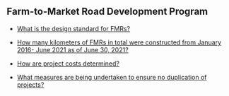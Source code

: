 ## Farm-to-Market Road Development Program


 - [What is the design standard for FMRs?](/farm-to-market-road-development-program/what-is-the-design-standard-for-fmrs)
    
 - [How many kilometers of FMRs in total were constructed from January 2016- June 2021 as of June 30, 2021?](/farm-to-market-road-development-program/how-many-kilometers-of-fmrs-in-total-were-constructed-from-january-2016-june-2021-as-of-june-30-2021)
    
 - [How are project costs determined?](/farm-to-market-road-development-program/how-are-project-costs-determined)
    
 - [What measures are being undertaken to ensure no duplication of projects?](/farm-to-market-road-development-program/what-measures-are-being-undertaken-to-ensure-no-duplication-of-projects)
    

